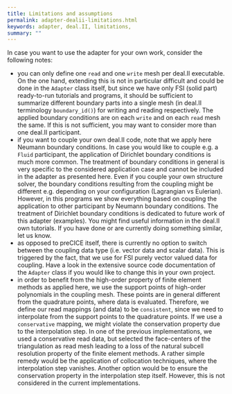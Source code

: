 ```yaml
---
title: Limitations and assumptions
permalink: adapter-dealii-limitations.html
keywords: adapter, deal.II, limitations, 
summary: ""
---
```


In case you want to use the adapter for your own work, consider the following notes:

- you can only define one `read` and one `write` mesh per deal.II executable. On the one hand, extending this is not in particular difficult and could be done in the `Adapter` class itself, but since we have only FSI (solid part) ready-to-run tutorials and programs, it should be sufficient to summarize different boundary parts into a single mesh (in deal.II terminology `boundary_id()`) for writing and reading respectively. The applied boundary conditions are on each `write` and on each `read` mesh the same. If this is not sufficient, you may want to consider more than one deal.II participant.
- if you want to couple your own deal.II code, note that we apply here Neumann boundary conditions. In case you would like to couple e.g. a `Fluid` participant, the application of Dirichlet boundary conditions is much more common. The treatment of boundary conditions in general is very specific to the considered application case and cannot be included in the adapter as presented here. Even if you couple your own structure solver, the boundary conditions resulting from the coupling might be different e.g. depending on your configuration (Lagrangian vs Eulerian). However, in this programs we show everything based on coupling the application to other participant by Neumann boundary conditions. The treatment of Dirichlet boundary conditions is dedicated to future work of this adapter (examples). You might find useful information in the deal.II own tutorials. If you have done or are currently doing something similar, let us know.
- as opposed to preCICE itself, there is currently no option to switch between the coupling data type (i.e. vector data and scalar data). This is triggered by the fact, that we use for FSI purely vector valued data for coupling. Have a look in the extensive source code documentation of the `Adapter` class if you would like to change this in your own project.
- in order to benefit from the high-order property of finite element methods as applied here, we use the support points of high-order polynomials in the coupling mesh. These points are in general different from the quadrature points, where data is evaluated. Therefore, we define our read mappings (and data) to be `consistent`, since we need to interpolate from the support points to the quadrature points. If we use a `conservative` mapping, we might violate the conservation property due to the interpolation step. In one of the previous implementations, we used a conservative read data, but selected the face-centers of the triangulation as read mesh leading to a loss of the natural subcell resolution property of the finite element methods. A rather simple remedy would be the application of collocation techniques, where the interpolation step vanishes. Another option would be to ensure the conservation property in the interpolation step itself. However, this is not considered in the current implementations. 

